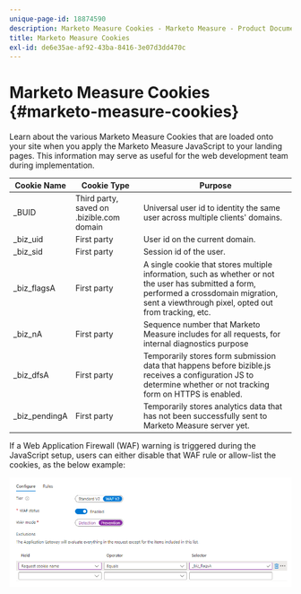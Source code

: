 ```yaml
---
unique-page-id: 18874590
description: Marketo Measure Cookies - Marketo Measure - Product Documentation
title: Marketo Measure Cookies
exl-id: de6e35ae-af92-43ba-8416-3e07d3dd470c
---
```

# Marketo Measure Cookies {#marketo-measure-cookies}

Learn about the various Marketo Measure Cookies that are loaded onto your site when you apply the Marketo Measure JavaScript to your landing pages. This information may serve as useful for the web development team during implementation.

| **Cookie Name** |**Cookie Type** |**Purpose** |
|---|---|---|
| _BUID |Third party, saved on .bizible.com domain |Universal user id to identity the same user across multiple clients' domains. |
| _biz_uid |First party |User id on the current domain. |
| _biz_sid |First party |Session id of the user. |
| _biz_flagsA |First party |A single cookie that stores multiple information, such as whether or not the user has submitted a form, performed a crossdomain migration, sent a viewthrough pixel, opted out from tracking, etc. |
| _biz_nA |First party |Sequence number that Marketo Measure includes for all requests, for internal diagnostics purpose |
| _biz_dfsA |First party |Temporarily stores form submission data that happens before bizible.js receives a configuration JS to determine whether or not tracking form on HTTPS is enabled. |
| _biz_pendingA |First party |Temporarily stores analytics data that has not been successfully sent to Marketo Measure server yet. |

If a Web Application Firewall (WAF) warning is triggered during the JavaScript setup, users can either disable that WAF rule or allow-list the cookies, as the below example:

![](assets/marketo-measure-cookies-1.png)
